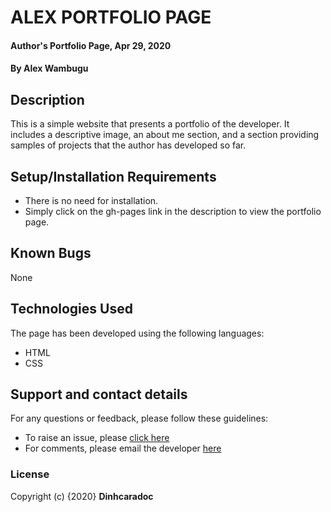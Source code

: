 # ALEX PORTFOLIO PAGE

#### Author's Portfolio Page, Apr 29, 2020

#### By **Alex Wambugu**

## Description
This is a simple website that presents a portfolio of the developer. It includes a descriptive image, an about me section, and a section providing samples of projects that the author has developed so far.

## Setup/Installation Requirements
* There is no need for installation.
* Simply click on the gh-pages link in the description to view the portfolio page.

## Known Bugs
None

## Technologies Used
The page has been developed using the following languages:
* HTML
* CSS

## Support and contact details
For any questions or feedback, please follow these guidelines:
* To raise an issue, please <a href="https://github.com/dinhcaradoc/Portfolio-IP/issues/new/choose">click here</a>
* For comments, please email the developer <a href="kwambugualex@gmail.com">here</a>

### License
Copyright (c) {2020} **Dinhcaradoc**